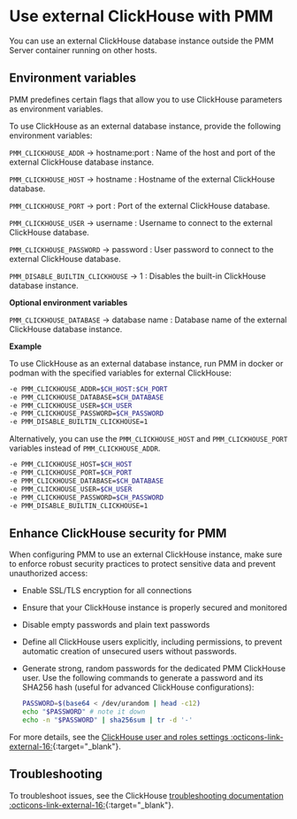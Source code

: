 # Use external ClickHouse with PMM

You can use an external ClickHouse database instance outside the PMM Server container running on other hosts.

## Environment variables

PMM predefines certain flags that allow you to use ClickHouse parameters as environment variables.


To use ClickHouse as an external database instance, provide the following environment variables: 
 
`PMM_CLICKHOUSE_ADDR` -> hostname:port
:   Name of the host and port of the external ClickHouse database instance. 

`PMM_CLICKHOUSE_HOST` -> hostname
:   Hostname of the external ClickHouse database.

`PMM_CLICKHOUSE_PORT` -> port
:   Port of the external ClickHouse database.

`PMM_CLICKHOUSE_USER` -> username
:   Username to connect to the external ClickHouse database.

`PMM_CLICKHOUSE_PASSWORD` -> password
:   User password to connect to the external ClickHouse database.

`PMM_DISABLE_BUILTIN_CLICKHOUSE` -> 1
:   Disables the built-in ClickHouse database instance.

**Optional environment variables**

`PMM_CLICKHOUSE_DATABASE` -> database name
:   Database name of the external ClickHouse database instance.
 
**Example**

To use ClickHouse as an external database instance, run PMM in docker or podman with the specified variables for external ClickHouse:

```sh
-e PMM_CLICKHOUSE_ADDR=$CH_HOST:$CH_PORT
-e PMM_CLICKHOUSE_DATABASE=$CH_DATABASE
-e PMM_CLICKHOUSE_USER=$CH_USER
-e PMM_CLICKHOUSE_PASSWORD=$CH_PASSWORD
-e PMM_DISABLE_BUILTIN_CLICKHOUSE=1
```

Alternatively, you can use the `PMM_CLICKHOUSE_HOST` and `PMM_CLICKHOUSE_PORT` variables instead of `PMM_CLICKHOUSE_ADDR`.

```sh
-e PMM_CLICKHOUSE_HOST=$CH_HOST
-e PMM_CLICKHOUSE_PORT=$CH_PORT
-e PMM_CLICKHOUSE_DATABASE=$CH_DATABASE
-e PMM_CLICKHOUSE_USER=$CH_USER
-e PMM_CLICKHOUSE_PASSWORD=$CH_PASSWORD
-e PMM_DISABLE_BUILTIN_CLICKHOUSE=1
```

## Enhance ClickHouse security for PMM

When configuring PMM to use an external ClickHouse instance, make sure to enforce robust security practices to protect sensitive data and prevent unauthorized access:

- Enable SSL/TLS encryption for all connections
- Ensure that your ClickHouse instance is properly secured and monitored
- Disable empty passwords and plain text passwords
- Define all ClickHouse users explicitly, including permissions, to prevent automatic creation of unsecured users without passwords.
- Generate strong, random passwords for the dedicated PMM ClickHouse user. Use the following commands to generate a password and its SHA256 hash (useful for advanced ClickHouse configurations):

    ```sh
    PASSWORD=$(base64 < /dev/urandom | head -c12)
    echo "$PASSWORD" # note it down
    echo -n "$PASSWORD" | sha256sum | tr -d '-'
    ```

For more details, see the [ClickHouse user and roles settings :octicons-link-external-16:](https://clickhouse.com/docs/operations/settings/settings-users){:target="_blank"}.

## Troubleshooting

To troubleshoot issues, see the ClickHouse [troubleshooting documentation :octicons-link-external-16:](https://clickhouse.com/docs/guides/troubleshooting){:target="_blank"}.
